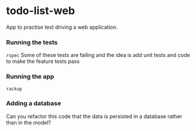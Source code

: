 # todo-list-web

App to practise test driving a web application.

### Running the tests
`rspec` 
Some of these tests are failing and the idea is add unit tests and code to make the feature tests pass

### Running the app
`rackup`

### Adding a database

Can you refactor this code that the data is persisted in a database rather than in the model?

